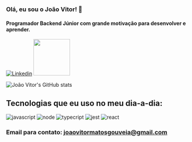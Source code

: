 ### Olá, eu sou o João Vitor! 👋

#### Programador Backend Júnior com grande motivação para desenvolver e aprender.

[![Linkedin](https://img.shields.io/badge/LinkedIn-0077B5?style=for-the-badge&logo=linkedin&logoColor=white)](https://www.linkedin.com/in/jo%C3%A3o-vitor-matos-gouveia-14b71437/)
<a href="https://docs.google.com/document/d/1tQtWbZDr6f-rfCiAqEb4TAF8X9HXWyeYwkPp74qjDoQ/edit?usp=sharing">
<img src="https://www.baixesoft.com/wp-content/uploads/2017/06/CURRICULUM-ICON.png" style="width: 100px"/>
</a>

![João Vitor's GitHub stats](https://github-readme-stats.vercel.app/api?username=JoaoVitor2310&show_icons=true&theme=tokyonight)

## Tecnologias que eu uso no meu dia-a-dia:

<div style="display: inline-block">
    <img alt="javascript" src="https://img.shields.io/badge/JavaScript-F7DF1E?style=for-the-badge&logo=javascript&logoColor=black" />
    <img alt="node" src="https://img.shields.io/badge/Node.js-43853D?style=for-the-badge&logo=node.js&logoColor=white" />
    <img alt="typecript" src="https://img.shields.io/badge/TypeScript-007ACC?style=for-the-badge&logo=typescript&logoColor=white" />
    <img alt="jest" src="https://img.shields.io/badge/Jest-323330?style=for-the-badge&logo=Jest&logoColor=white" />
    <img alt="react" src="https://img.shields.io/badge/React-20232A?style=for-the-badge&logo=react&logoColor=61DAFB" />
</div>
 
### Email para contato: joaovitormatosgouveia@gmail.com
